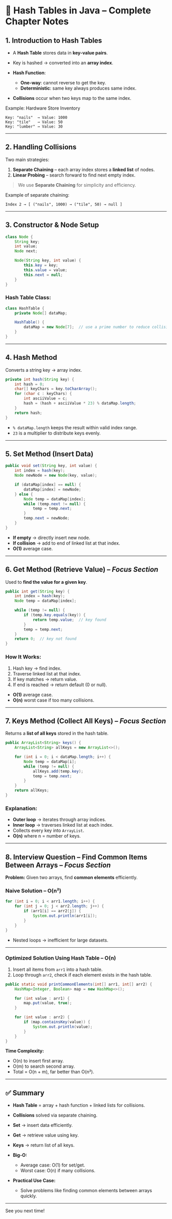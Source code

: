 # 📘 Hash Tables in Java – Complete Chapter Notes


## 1. Introduction to Hash Tables

* A **Hash Table** stores data in **key-value pairs**.
* Key is hashed → converted into an **array index**.
* **Hash Function**:

  * **One-way**: cannot reverse to get the key.
  * **Deterministic**: same key always produces same index.
* **Collisions** occur when two keys map to the same index.

Example: Hardware Store Inventory

```
Key: "nails"  → Value: 1000  
Key: "tile"   → Value: 50
Key: "lumber" → Value: 30
```

---

## 2. Handling Collisions

Two main strategies:

1. **Separate Chaining** – each array index stores a **linked list** of nodes.
2. **Linear Probing** – search forward to find next empty index.

> We use **Separate Chaining** for simplicity and efficiency.

Example of separate chaining:

```
Index 2 → [ ("nails", 1000) → ("tile", 50) → null ]
```

---

## 3. Constructor & Node Setup

```java
class Node {
    String key;
    int value;
    Node next;

    Node(String key, int value) {
        this.key = key;
        this.value = value;
        this.next = null;
    }
}
```

### Hash Table Class:

```java
class HashTable {
    private Node[] dataMap;

    HashTable() {
        dataMap = new Node[7];  // use a prime number to reduce collisions
    }
}
```

---

## 4. Hash Method

Converts a string key → array index.

```java
private int hash(String key) {
    int hash = 0;
    char[] keyChars = key.toCharArray();
    for (char c : keyChars) {
        int asciiValue = c;
        hash = (hash + asciiValue * 23) % dataMap.length;
    }
    return hash;
}
```

* `% dataMap.length` keeps the result within valid index range.
* `23` is a multiplier to distribute keys evenly.

---

## 5. Set Method (Insert Data)

```java
public void set(String key, int value) {
    int index = hash(key);
    Node newNode = new Node(key, value);

    if (dataMap[index] == null) {
        dataMap[index] = newNode;
    } else {
        Node temp = dataMap[index];
        while (temp.next != null) {
            temp = temp.next;
        }
        temp.next = newNode;
    }
}
```

* **If empty** → directly insert new node.
* **If collision** → add to end of linked list at that index.
* **O(1)** average case.

---

## 6. Get Method (Retrieve Value) – *Focus Section*

Used to **find the value for a given key**.

```java
public int get(String key) {
    int index = hash(key);
    Node temp = dataMap[index];

    while (temp != null) {
        if (temp.key.equals(key)) {
            return temp.value;  // key found
        }
        temp = temp.next;
    }
    return 0;  // key not found
}
```

### How It Works:

1. Hash key → find index.
2. Traverse linked list at that index.
3. If key matches → return value.
4. If end is reached → return default (0 or null).

* **O(1)** average case.
* **O(n)** worst case if too many collisions.

---

## 7. Keys Method (Collect All Keys) – *Focus Section*

Returns a **list of all keys** stored in the hash table.

```java
public ArrayList<String> keys() {
    ArrayList<String> allKeys = new ArrayList<>();

    for (int i = 0; i < dataMap.length; i++) {
        Node temp = dataMap[i];
        while (temp != null) {
            allKeys.add(temp.key);
            temp = temp.next;
        }
    }
    return allKeys;
}
```

### Explanation:

* **Outer loop** → iterates through array indices.
* **Inner loop** → traverses linked list at each index.
* Collects every key into `ArrayList`.
* **O(n)** where n = number of keys.

---

## 8. Interview Question – Find Common Items Between Arrays – *Focus Section*

**Problem:**
Given two arrays, find **common elements** efficiently.

### Naive Solution – O(n²)

```java
for (int i = 0; i < arr1.length; i++) {
    for (int j = 0; j < arr2.length; j++) {
        if (arr1[i] == arr2[j]) {
            System.out.println(arr1[i]);
        }
    }
}
```

* Nested loops → inefficient for large datasets.

---

### Optimized Solution Using Hash Table – O(n)

1. Insert all items from `arr1` into a hash table.
2. Loop through `arr2`, check if each element exists in the hash table.

```java
public static void printCommonElements(int[] arr1, int[] arr2) {
    HashMap<Integer, Boolean> map = new HashMap<>();

    for (int value : arr1) {
        map.put(value, true);
    }

    for (int value : arr2) {
        if (map.containsKey(value)) {
            System.out.println(value);
        }
    }
}
```

**Time Complexity:**

* O(n) to insert first array.
* O(m) to search second array.
* Total = O(n + m), far better than O(n²).

---

## ✅ Summary

* **Hash Table** = array + hash function + linked lists for collisions.
* **Collisions** solved via separate chaining.
* **Set** → insert data efficiently.
* **Get** → retrieve value using key.
* **Keys** → return list of all keys.
* **Big-O:**

  * Average case: O(1) for set/get.
  * Worst case: O(n) if many collisions.
* **Practical Use Case:**

  * Solve problems like finding common elements between arrays quickly.

---

See you next time!
